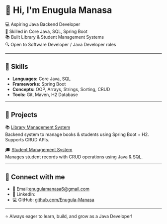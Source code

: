 # 👋 Hi, I'm Enugula Manasa

💻 Aspiring Java Backend Developer  
🚀 Skilled in Core Java, SQL, Spring Boot  
📚 Built Library & Student Management Systems  
🔍 Open to Software Developer / Java Developer roles  

---

## 🔹 Skills
- **Languages:** Core Java, SQL
- **Frameworks:** Spring Boot
- **Concepts:** OOP, Arrays, Strings, Sorting, CRUD
- **Tools:** Git, Maven, H2 Database

---

## 🔹 Projects
📚 [Library Management System](https://github.com/Enugula-Manasa/Library-Management-System)  
Backend system to manage books & students using Spring Boot + H2. Supports CRUD APIs.  

🎓 [Student Management System](https://github.com/Enugula-Manasa/Student-Management-System)  
Manages student records with CRUD operations using Java & SQL.  

---

## 🔹 Connect with me
- 📧 Email:enugulamanasa6@gmail.com 
- 🔗 LinkedIn:  
- 💻 GitHub: [github.com/Enugula-Manasa](https://github.com/Enugula-Manasa)

---

⭐ Always eager to learn, build, and grow as a Java Developer!
